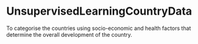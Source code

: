 # UnsupervisedLearningCountryData
To categorise the countries using socio-economic and health factors that determine the overall development of the country.
